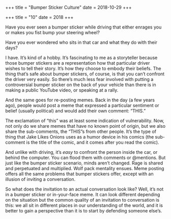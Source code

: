 +++
title = "Bumper Sticker Culture"
date = 2018-10-29
+++

+++
title = "10"
date = 2018
+++

Have you ever seen a bumper sticker while driving that either enrages you or makes you fist bump your steering wheel?

Have you ever wondered who sits in that car and what they do with their days?

I have. It’s kind of a hobby. It’s fascinating to me as a storyteller because those bumper stickers are a representation how that particular driver wishes to tell their story. It’s how they choose to embody their beliefs. The thing that’s safe about bumper stickers, of course, is that you can’t confront the driver very easily. So there’s much less fear involved with putting a controversial bumper sticker on the back of your vehicle than there is in making a public YouTube video, or speaking at a rally.

And the same goes for re-posting memes. Back in the day (a few years ago), people would post a meme that expressed a particular sentiment or belief (usually political) and would add their own comment: “THIS.”

The exclamation of “this” was at least some indication of vulnerability. Now, not only do we share memes that have no known point of origin, but we also share the sub-comments, the “THIS”s from other people. It’s the type of thing that Jake Likes Onions uses as a humor device in his comics (the sub-comment is the title of the comic, and it comes after you read the comic). 

And unlike with driving, it’s _easy_ to confront the person inside the car, or behind the computer. You can flood them with comments or @mentions. But just like the bumper sticker scenario, minds aren’t changed. Rage is shared and perpetuated and multiplied. Wolf pack mentality ensues. Meme posting offers all the same problems that bumper stickers offer, except with an illusion of inviting a conversation.

So what does the invitation to an actual conversation look like? Well, it’s not in a bumper sticker or in-your-face meme. It can look different depending on the situation but the common quality of an invitation to conversation is this: we all sit in different places in our understanding of the world, and it is better to gain a perspective than it is to start by defending someone else’s.